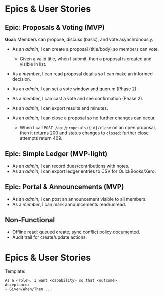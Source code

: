 # Epics & User Stories

## Epic: Proposals & Voting (MVP)
**Goal:** Members can propose, discuss (basic), and vote asynchronously.

- As an *admin*, I can create a proposal (title/body) so members can vote.
  - Given a valid title, when I submit, then a proposal is created and visible in list.
- As a *member*, I can read proposal details so I can make an informed decision.
- As an *admin*, I can set a vote window and quorum (Phase 2).
- As a *member*, I can cast a vote and see confirmation (Phase 2).
- As an *admin*, I can export results and minutes.

- As an *admin*, I can close a proposal so no further changes can occur.
  - When I call `POST /api/proposals/{id}/close` on an open proposal, then it returns 200 and status changes to `closed`; further close attempts return 409.

## Epic: Simple Ledger (MVP-light)
- As an *admin*, I can record dues/contributions with notes.
- As an *admin*, I can export ledger entries to CSV for QuickBooks/Xero.

## Epic: Portal & Announcements (MVP)
- As an *admin*, I can post an announcement visible to all members.
- As a *member*, I can mark announcements read/unread.

## Non-Functional
- Offline read; queued create; sync conflict policy documented.
- Audit trail for create/update actions.

# Epics & User Stories

Template:
```
As a <role>, I want <capability> so that <outcome>.
Acceptance:
- Given/When/Then ...
```
